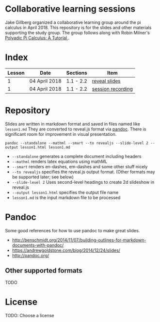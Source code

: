 # Collaborative learning sessions

Jake Gillberg organized a collaborative learning group around the pi calculus in April 2018. This repository is for the slides and other materials supporting the study group. The group follows along with Robin Milner's [Polyadic Pi Calculus: A Tutorial ](https://pdfs.semanticscholar.org/5d25/0a3a14f68abb1ae0111d35b8220b4472b277.pdf).

# Index

| Lesson | Date | Sections| Item |
|---|---|---|---|
| 1 | 04 April 2018 | 1.1 - 2.2 | [reveal slides](lesson1.html)|
| 1 | 04 April 2018 | 1.1 - 2.2 | [session recording](https://youtu.be/WO8rGA8AjD0)|

# Repository
Slides are written in markdown format and saved in files named like `lesson1.md` They are converted to reveal.js format via [pandoc](https://pandoc.org). There is significant room for improvement in visual presentation.

`pandoc --standalone --mathml --smart --to revealjs --slide-level 2 --output lesson1.html lesson1.md`

* `--standalone` generates a complete document including headers
* `--mathml` renders latex equations using mathML
* `--smart` renders en-dashes, em-dashes and some other stuff nicely
* `--to revealjs` specifies the reveal.js output format. (Other formats may be supported later; see below)
* `--slide-level 2` Uses second-level headings to create 2d slideshow in reveal.js
* `--output lesson1.html` specifies the output file name
* `lesson1.md` is the input markdown file to be processed

# Pandoc
Some good references for how to use pandoc to make great slides.
* http://benschmidt.org/2014/11/07/building-outlines-for-markdown-documents-with-pandoc/
* https://andrewgoldstone.com/blog/2014/12/24/slides/
* http://pandoc.org/

## Other supported formats
TODO

# License
TODO: Choose a license
